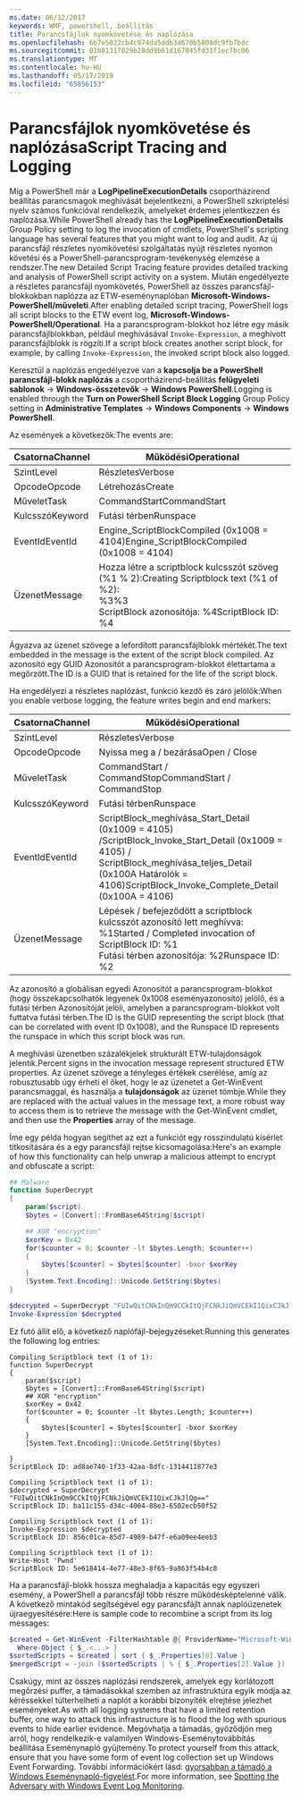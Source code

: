 ```yaml
---
ms.date: 06/12/2017
keywords: WMF, powershell, beállítás
title: Parancsfájlok nyomkövetése és naplózása
ms.openlocfilehash: 6b7e5022cb4c974da5ddb3d670b5808dc9fb7bdc
ms.sourcegitcommit: 01b81317029b28dd9b61d167045fd31f1ec7bc06
ms.translationtype: MT
ms.contentlocale: hu-HU
ms.lasthandoff: 05/17/2019
ms.locfileid: "65856153"
---
```

# <a name="script-tracing-and-logging"></a><span data-ttu-id="080ec-103">Parancsfájlok nyomkövetése és naplózása</span><span class="sxs-lookup"><span data-stu-id="080ec-103">Script Tracing and Logging</span></span>

<span data-ttu-id="080ec-104">Míg a PowerShell már a **LogPipelineExecutionDetails** csoportházirend beállítás parancsmagok meghívását bejelentkezni, a PowerShell szkriptelési nyelv számos funkcióval rendelkezik, amelyeket érdemes jelentkezzen és naplózása.</span><span class="sxs-lookup"><span data-stu-id="080ec-104">While PowerShell already has the **LogPipelineExecutionDetails** Group Policy setting to log the invocation of cmdlets, PowerShell's scripting language has several features that you might want to log and audit.</span></span> <span data-ttu-id="080ec-105">Az új parancsfájl részletes nyomkövetési szolgáltatás nyújt részletes nyomon követési és a PowerShell-parancsprogram-tevékenység elemzése a rendszer.</span><span class="sxs-lookup"><span data-stu-id="080ec-105">The new Detailed Script Tracing feature provides detailed tracking and analysis of PowerShell script activity on a system.</span></span> <span data-ttu-id="080ec-106">Miután engedélyezte a részletes parancsfájl nyomkövetés, PowerShell az összes parancsfájl-blokkokban naplózza az ETW-eseménynaplóban **Microsoft-Windows-PowerShell/műveleti**.</span><span class="sxs-lookup"><span data-stu-id="080ec-106">After enabling detailed script tracing, PowerShell logs all script blocks to the ETW event log, **Microsoft-Windows-PowerShell/Operational**.</span></span> <span data-ttu-id="080ec-107">Ha a parancsprogram-blokkot hoz létre egy másik parancsfájlblokkban, például meghívásával `Invoke-Expression`, a meghívott parancsfájlblokk is rögzíti.</span><span class="sxs-lookup"><span data-stu-id="080ec-107">If a script block creates another script block, for example, by calling `Invoke-Expression`, the invoked script block also logged.</span></span>

<span data-ttu-id="080ec-108">Keresztül a naplózás engedélyezve van a **kapcsolja be a PowerShell parancsfájl-blokk naplózás** a csoportházirend-beállítás **felügyeleti sablonok** -> **Windows-összetevők**  ->  **Windows PowerShell**.</span><span class="sxs-lookup"><span data-stu-id="080ec-108">Logging is enabled through the **Turn on PowerShell Script Block Logging** Group Policy setting in **Administrative Templates** -> **Windows Components** -> **Windows PowerShell**.</span></span>

<span data-ttu-id="080ec-109">Az események a következők:</span><span class="sxs-lookup"><span data-stu-id="080ec-109">The events are:</span></span>

| <span data-ttu-id="080ec-110">Csatorna</span><span class="sxs-lookup"><span data-stu-id="080ec-110">Channel</span></span> |                               <span data-ttu-id="080ec-111">Működési</span><span class="sxs-lookup"><span data-stu-id="080ec-111">Operational</span></span>                               |
| ------- | ----------------------------------------------------------------------- |
| <span data-ttu-id="080ec-112">Szint</span><span class="sxs-lookup"><span data-stu-id="080ec-112">Level</span></span>   | <span data-ttu-id="080ec-113">Részletes</span><span class="sxs-lookup"><span data-stu-id="080ec-113">Verbose</span></span>                                                                 |
| <span data-ttu-id="080ec-114">Opcode</span><span class="sxs-lookup"><span data-stu-id="080ec-114">Opcode</span></span>  | <span data-ttu-id="080ec-115">Létrehozás</span><span class="sxs-lookup"><span data-stu-id="080ec-115">Create</span></span>                                                                  |
| <span data-ttu-id="080ec-116">Művelet</span><span class="sxs-lookup"><span data-stu-id="080ec-116">Task</span></span>    | <span data-ttu-id="080ec-117">CommandStart</span><span class="sxs-lookup"><span data-stu-id="080ec-117">CommandStart</span></span>                                                            |
| <span data-ttu-id="080ec-118">Kulcsszó</span><span class="sxs-lookup"><span data-stu-id="080ec-118">Keyword</span></span> | <span data-ttu-id="080ec-119">Futási térben</span><span class="sxs-lookup"><span data-stu-id="080ec-119">Runspace</span></span>                                                                |
| <span data-ttu-id="080ec-120">EventId</span><span class="sxs-lookup"><span data-stu-id="080ec-120">EventId</span></span> | <span data-ttu-id="080ec-121">Engine_ScriptBlockCompiled (0x1008 = 4104)</span><span class="sxs-lookup"><span data-stu-id="080ec-121">Engine_ScriptBlockCompiled (0x1008 = 4104)</span></span>                              |
| <span data-ttu-id="080ec-122">Üzenet</span><span class="sxs-lookup"><span data-stu-id="080ec-122">Message</span></span> | <span data-ttu-id="080ec-123">Hozza létre a scriptblock kulcsszót szöveg (%1 % 2):</span><span class="sxs-lookup"><span data-stu-id="080ec-123">Creating Scriptblock text (%1 of %2):</span></span> </br> <span data-ttu-id="080ec-124">%3</span><span class="sxs-lookup"><span data-stu-id="080ec-124">%3</span></span> </br> <span data-ttu-id="080ec-125">ScriptBlock azonosítója: %4</span><span class="sxs-lookup"><span data-stu-id="080ec-125">ScriptBlock ID: %4</span></span> |


<span data-ttu-id="080ec-126">Ágyazva az üzenet szövege a lefordított parancsfájlblokk mértékét.</span><span class="sxs-lookup"><span data-stu-id="080ec-126">The text embedded in the message is the extent of the script block compiled.</span></span> <span data-ttu-id="080ec-127">Az azonosító egy GUID Azonosítót a parancsprogram-blokkot élettartama a megőrzött.</span><span class="sxs-lookup"><span data-stu-id="080ec-127">The ID is a GUID that is retained for the life of the script block.</span></span>

<span data-ttu-id="080ec-128">Ha engedélyezi a részletes naplózást, funkció kezdő és záró jelölők:</span><span class="sxs-lookup"><span data-stu-id="080ec-128">When you enable verbose logging, the feature writes begin and end markers:</span></span>

| <span data-ttu-id="080ec-129">Csatorna</span><span class="sxs-lookup"><span data-stu-id="080ec-129">Channel</span></span> |                                 <span data-ttu-id="080ec-130">Működési</span><span class="sxs-lookup"><span data-stu-id="080ec-130">Operational</span></span>                                |
| ------- | -------------------------------------------------------------------------- |
| <span data-ttu-id="080ec-131">Szint</span><span class="sxs-lookup"><span data-stu-id="080ec-131">Level</span></span>   | <span data-ttu-id="080ec-132">Részletes</span><span class="sxs-lookup"><span data-stu-id="080ec-132">Verbose</span></span>                                                                    |
| <span data-ttu-id="080ec-133">Opcode</span><span class="sxs-lookup"><span data-stu-id="080ec-133">Opcode</span></span>  | <span data-ttu-id="080ec-134">Nyissa meg a / bezárása</span><span class="sxs-lookup"><span data-stu-id="080ec-134">Open / Close</span></span>                                                               |
| <span data-ttu-id="080ec-135">Művelet</span><span class="sxs-lookup"><span data-stu-id="080ec-135">Task</span></span>    | <span data-ttu-id="080ec-136">CommandStart / CommandStop</span><span class="sxs-lookup"><span data-stu-id="080ec-136">CommandStart / CommandStop</span></span>                                                 |
| <span data-ttu-id="080ec-137">Kulcsszó</span><span class="sxs-lookup"><span data-stu-id="080ec-137">Keyword</span></span> | <span data-ttu-id="080ec-138">Futási térben</span><span class="sxs-lookup"><span data-stu-id="080ec-138">Runspace</span></span>                                                                   |
| <span data-ttu-id="080ec-139">EventId</span><span class="sxs-lookup"><span data-stu-id="080ec-139">EventId</span></span> | <span data-ttu-id="080ec-140">ScriptBlock\_meghívása\_Start\_Detail (0x1009 = 4105) /</span><span class="sxs-lookup"><span data-stu-id="080ec-140">ScriptBlock\_Invoke\_Start\_Detail (0x1009 = 4105) /</span></span> </br> <span data-ttu-id="080ec-141">ScriptBlock\_meghívása\_teljes\_Detail (0x100A Határolók = 4106)</span><span class="sxs-lookup"><span data-stu-id="080ec-141">ScriptBlock\_Invoke\_Complete\_Detail (0x100A = 4106)</span></span> |
| <span data-ttu-id="080ec-142">Üzenet</span><span class="sxs-lookup"><span data-stu-id="080ec-142">Message</span></span> | <span data-ttu-id="080ec-143">Lépések / befejeződött a scriptblock kulcsszót azonosító lett meghívva: %1</span><span class="sxs-lookup"><span data-stu-id="080ec-143">Started / Completed invocation of ScriptBlock ID: %1</span></span> </br> <span data-ttu-id="080ec-144">Futási térben azonosítója: %2</span><span class="sxs-lookup"><span data-stu-id="080ec-144">Runspace ID: %2</span></span> |

<span data-ttu-id="080ec-145">Az azonosító a globálisan egyedi Azonosítót a parancsprogram-blokkot (hogy összekapcsolhatók legyenek 0x1008 eseményazonosító) jelölő, és a futási térben Azonosítóját jelöli, amelyben a parancsprogram-blokkot volt futtatva futási térben.</span><span class="sxs-lookup"><span data-stu-id="080ec-145">The ID is the GUID representing the script block (that can be correlated with event ID 0x1008), and the Runspace ID represents the runspace in which this script block was run.</span></span>

<span data-ttu-id="080ec-146">A meghívási üzenetben százalékjelek strukturált ETW-tulajdonságok jelentik.</span><span class="sxs-lookup"><span data-stu-id="080ec-146">Percent signs in the invocation message represent structured ETW properties.</span></span> <span data-ttu-id="080ec-147">Az üzenet szövege a tényleges értékek cserélése, amíg az robusztusabb úgy érheti el őket, hogy le az üzenetet a Get-WinEvent parancsmaggal, és használja a **tulajdonságok** az üzenet tömbje.</span><span class="sxs-lookup"><span data-stu-id="080ec-147">While they are replaced with the actual values in the message text, a more robust way to access them is to retrieve the message with the Get-WinEvent cmdlet, and then use the **Properties** array of the message.</span></span>

<span data-ttu-id="080ec-148">Íme egy példa hogyan segíthet az ezt a funkciót egy rosszindulatú kísérlet titkosítására és a egy parancsfájl rejtse kicsomagolása:</span><span class="sxs-lookup"><span data-stu-id="080ec-148">Here's an example of how this functionality can help unwrap a malicious attempt to encrypt and obfuscate a script:</span></span>

```powershell
## Malware
function SuperDecrypt
{
    param($script)
    $bytes = [Convert]::FromBase64String($script)

    ## XOR "encryption"
    $xorKey = 0x42
    for($counter = 0; $counter -lt $bytes.Length; $counter++)
    {
        $bytes[$counter] = $bytes[$counter] -bxor $xorKey
    }
    [System.Text.Encoding]::Unicode.GetString($bytes)
}

$decrypted = SuperDecrypt "FUIwQitCNkInQm9CCkItQjFCNkJiQmVCEkI1QixCJkJlQg=="
Invoke-Expression $decrypted
```

<span data-ttu-id="080ec-149">Ez futó állít elő, a következő naplófájl-bejegyzéseket:</span><span class="sxs-lookup"><span data-stu-id="080ec-149">Running this generates the following log entries:</span></span>

```Output
Compiling Scriptblock text (1 of 1):
function SuperDecrypt
{
    param($script)
    $bytes = [Convert]::FromBase64String($script)
    ## XOR "encryption"
    $xorKey = 0x42
    for($counter = 0; $counter -lt $bytes.Length; $counter++)
    {
        $bytes[$counter] = $bytes[$counter] -bxor $xorKey
    }
    [System.Text.Encoding]::Unicode.GetString($bytes)

}
ScriptBlock ID: ad8ae740-1f33-42aa-8dfc-1314411877e3

Compiling Scriptblock text (1 of 1):
$decrypted = SuperDecrypt "FUIwQitCNkInQm9CCkItQjFCNkJiQmVCEkI1QixCJkJlQg=="
ScriptBlock ID: ba11c155-d34c-4004-88e3-6502ecb50f52

Compiling Scriptblock text (1 of 1):
Invoke-Expression $decrypted
ScriptBlock ID: 856c01ca-85d7-4989-b47f-e6a09ee4eeb3

Compiling Scriptblock text (1 of 1):
Write-Host 'Pwnd'
ScriptBlock ID: 5e618414-4e77-48e3-8f65-9a863f54b4c8
```

Ha a parancsfájl-blokk hossza meghaladja a kapacitás egy egyszeri esemény, a PowerShell a parancsfájl több részre működésképtelenné válik. <span data-ttu-id="080ec-151">A következő mintakód segítségével egy parancsfájlt annak naplóüzenetek újraegyesítésére:</span><span class="sxs-lookup"><span data-stu-id="080ec-151">Here is sample code to recombine a script from its log messages:</span></span>

```powershell
$created = Get-WinEvent -FilterHashtable @{ ProviderName="Microsoft-Windows-PowerShell"; Id = 4104 } |
  Where-Object { $_.<...> }
$sortedScripts = $created | sort { $_.Properties[0].Value }
$mergedScript = -join ($sortedScripts | % { $_.Properties[2].Value })
```

<span data-ttu-id="080ec-152">Csakúgy, mint az összes naplózási rendszerek, amelyek egy korlátozott megőrzési puffer, a támadásokkal szemben az infrastruktúra egyik módja az kéréssekkel túlterhelheti a naplót a korábbi bizonyíték elrejtése jelezhet eseményeket.</span><span class="sxs-lookup"><span data-stu-id="080ec-152">As with all logging systems that have a limited retention buffer, one way to attack this infrastructure is to flood the log with spurious events to hide earlier evidence.</span></span> <span data-ttu-id="080ec-153">Megóvhatja a támadás, győződjön meg arról, hogy rendelkezik-e valamilyen Windows-Eseménytovábbítás beállítása Eseménynapló gyűjtemény.</span><span class="sxs-lookup"><span data-stu-id="080ec-153">To protect yourself from this attack, ensure that you have some form of event log collection set up Windows Event Forwarding.</span></span> <span data-ttu-id="080ec-154">További információkért lásd: [gyorsabban a támadó a Windows Eseménynapló-figyelést](https://apps.nsa.gov/iaarchive/library/reports/spotting-the-adversary-with-windows-event-log-monitoring.cfm).</span><span class="sxs-lookup"><span data-stu-id="080ec-154">For more information, see [Spotting the Adversary with Windows Event Log Monitoring](https://apps.nsa.gov/iaarchive/library/reports/spotting-the-adversary-with-windows-event-log-monitoring.cfm).</span></span>